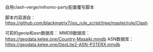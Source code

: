自用clash-verge/mihomo-party配置覆写脚本

脚本内容源自：https://github.com/blackmatrix7/ios_rule_script/tree/master/rule/Clash

可莉的geoip和asn数据库：
MMDB数据库：https://geodata.kelee.one/Country-Masaiki.mmdb
ASN数据库：https://geodata.kelee.one/GeoLite2-ASN-P3TERX.mmdb
